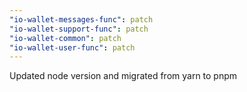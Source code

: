 ```yaml
---
"io-wallet-messages-func": patch
"io-wallet-support-func": patch
"io-wallet-common": patch
"io-wallet-user-func": patch
---
```


Updated node version and migrated from yarn to pnpm
